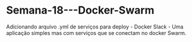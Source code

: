 # Semana-18---Docker-Swarm
Adicionando arquivo .yml de serviços para deploy - Docker Slack - Uma aplicação simples mas com serviços que se conectam no docker Swarm.
